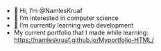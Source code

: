 - 👋 Hi, I’m @NamlesKruaf
- 👀 I’m interested in computer science
- 🌱 I’m currently learning web development
- My current portfolio that I made while learning: https://namleskruaf.github.io/Myportfolio-HTML/
<!---
NamlesKruaf/NamlesKruaf is a ✨ special ✨ repository because its `README.md` (this file) appears on your GitHub profile.
You can click the Preview link to take a look at your changes.
--->
